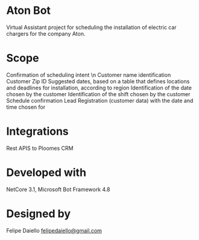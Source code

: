 # Aton Bot
Virtual Assistant project for scheduling the installation of electric car chargers for the company Aton.

# Scope
Confirmation of scheduling intent \n
Customer name identification
Customer Zip ID
Suggested dates, based on a table that defines locations and deadlines for installation, according to region
Identification of the date chosen by the customer
Identification of the shift chosen by the customer
Schedule confirmation
Lead Registration (customer data) with the date and time chosen for

# Integrations
Rest APIS to Ploomes CRM

# Developed with
NetCore 3.1, 
Microsoft Bot Framework 4.8

# Designed by
Felipe Daiello
felipedaiello@gmail.com
